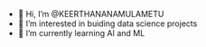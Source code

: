 - 👋 Hi, I’m @KEERTHANANAMULAMETU
- 👀 I’m interested in buiding data science  projects
- 🌱 I’m currently learning AI and ML

<!---
KEERTHANANAMULAMETU/KEERTHANANAMULAMETU is a ✨ special ✨ repository because its `README.md` (this file) appears on your GitHub profile.
You can click the Preview link to take a look at your changes.
--->
